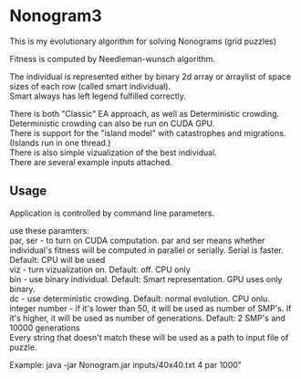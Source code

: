 # Nonogram3  

This is my evolutionary algorithm for solving Nonograms (grid puzzles)  

Fitness is computed by Needleman-wunsch algorithm.  

The individual is represented either by binary 2d array or arraylist of space sizes of each row (called smart individual).   
Smart always has left legend fulfilled correctly.  

There is both "Classic" EA approach, as well as Deterministic crowding.  
Deterministic crowding can also be run on CUDA GPU.  
There is support for the "island model" with catastrophes and migrations. (Islands run in one thread.)  
There is also simple vizualization of the best individual.  
There are several example inputs attached.  

## Usage
Application is controlled by command line parameters.  

use these paramters:  
par, ser - to turn on CUDA computation. par and ser means whether individual's fitness will be computed in parallel or serially. Serial is faster. Default: CPU will be used  
viz - turn vizualization on. Default: off. CPU only  
bin - use binary individual. Default: Smart representation. GPU uses only binary.  
dc - use deterministic crowding. Default: normal evolution. CPU onlu.     
integer number - if it's lower than 50, it will be used as number of SMP's. If it's higher, it will be used as number of generations. Default: 2 SMP's and 10000 generations  
Every string that doesn't match these will be used as a path to input file of puzzle.    

Example: java -jar Nonogram.jar inputs/40x40.txt 4 par 1000"

